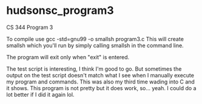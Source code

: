 # hudsonsc_program3
CS 344 Program 3

To  compile use gcc -std=gnu99 -o smallsh program3.c 
This will create smallsh which you'll run by simply calling smallsh in the command line. 

The program will exit only when "exit" is entered.

The test script is interesting, I think I'm good to go. But sometimes the output on the test script doesn't match 
what I see when I manually execute my program and commands. This was also my third time wading into C and it shows.
This program is not pretty but it does work, so... yeah. I could do a lot better if I did it again lol. 